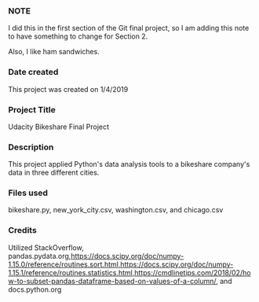 ### NOTE
I did this in the first section of the Git final project, so I am adding this note to have something to change for Section 2.

Also, I like ham sandwiches.

### Date created
This project was created on 1/4/2019

### Project Title
Udacity Bikeshare Final Project

### Description
This project applied Python's data analysis tools to a bikeshare company's data in three different cities.

### Files used
bikeshare.py, new_york_city.csv, washington.csv, and chicago.csv

### Credits
Utilized StackOverflow, pandas.pydata.org,https://docs.scipy.org/doc/numpy-1.15.0/reference/routines.sort.html,https://docs.scipy.org/doc/numpy-1.15.1/reference/routines.statistics.html,https://cmdlinetips.com/2018/02/how-to-subset-pandas-dataframe-based-on-values-of-a-column/, and docs.python.org
